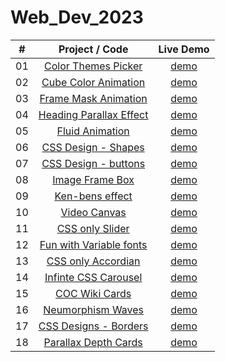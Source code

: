 # Web_Dev_2023


|  #  |            Project / Code             | Live Demo |
| :-: | :----------------------------: | :-------: |
| 01  |       [Color Themes Picker](https://github.com/Astrogeek77/Web_Dev_2023/tree/main/Color%20Theme%20Picker)       | [demo](https://astrogeek77.github.io/Web_Dev_2023/Color%20Theme%20Picker/)
| 02  |       [Cube Color Animation](https://github.com/Astrogeek77/Web_Dev_2023/tree/main/Cube%20Animation)       | [demo](https://astrogeek77.github.io/Web_Dev_2023/Cube%20Animation/)
| 03  |       [Frame Mask Animation](https://github.com/Astrogeek77/Web_Dev_2023/tree/main/Frame%20Mask%20Animation)       | [demo](https://astrogeek77.github.io/Web_Dev_2023/Frame%20Mask%20Animation/)
| 04  |       [Heading Parallax Effect](https://github.com/Astrogeek77/Web_Dev_2023/tree/main/Heading-Parallax)       | [demo](https://astrogeek77.github.io/Web_Dev_2023/Heading-Parallax/)
| 05  |       [Fluid Animation](https://github.com/Astrogeek77/Web_Dev_2023/tree/main/Fluid%20Animation)       | [demo](https://astrogeek77.github.io/Web_Dev_2023/Fluid%20Animation/)
| 06  |       [CSS Design - Shapes](https://github.com/Astrogeek77/Web_Dev_2023/tree/main/CSS-designs)       | [demo](https://astrogeek77.github.io/Web_Dev_2023/CSS-designs/)
| 07  |       [CSS Design - buttons](https://github.com/Astrogeek77/Web_Dev_2023/tree/main/fancy_button_designs)       | [demo](https://astrogeek77.github.io/Web_Dev_2023/fancy_button_designs/)
| 08  |       [Image Frame Box](https://github.com/Astrogeek77/Web_Dev_2023/tree/main/image-box)       | [demo](https://astrogeek77.github.io/Web_Dev_2023/image-box/)
| 09  |       [Ken-bens effect](https://github.com/Astrogeek77/Web_Dev_2023/tree/main/Play_with_backgrounds)       | [demo](https://astrogeek77.github.io/Web_Dev_2023/Play_with_backgrounds/)
| 10  |       [Video Canvas](https://github.com/Astrogeek77/Web_Dev_2023/tree/main/Video_Canvas)       | [demo](https://astrogeek77.github.io/Web_Dev_2023/Video_Canvas/)
| 11  |       [CSS only Slider](https://github.com/Astrogeek77/Web_Dev_2023/tree/main/Full-Screen-Slider)       | [demo](https://astrogeek77.github.io/Web_Dev_2023/Full-Screen-Slider/)
| 12  |       [Fun with Variable fonts](https://github.com/Astrogeek77/Web_Dev_2023/tree/main/Fun_with_v-fonts)       | [demo](https://astrogeek77.github.io/Web_Dev_2023/Fun_with_v-fonts/)
| 13  |       [CSS only Accordian](https://github.com/Astrogeek77/Web_Dev_2023/tree/main/CSS%20Accordian)       | [demo](https://astrogeek77.github.io/Web_Dev_2023/CSS%20Accordian/)
| 14  |       [Infinte CSS Carousel](https://github.com/Astrogeek77/Web_Dev_2023/tree/main/infinite-logo-carousel)       | [demo](https://astrogeek77.github.io/Web_Dev_2023/infinite-logo-carousel/)
| 15  |       [COC Wiki Cards](https://github.com/Astrogeek77/Web_Dev_2023/tree/main/coc-cards)       | [demo](https://astrogeek77.github.io/Web_Dev_2023/coc-cards/)
| 16  |       [Neumorphism Waves](https://github.com/Astrogeek77/Web_Dev_2023/tree/main/neu-waves)       | [demo](https://astrogeek77.github.io/Web_Dev_2023/neu-waves/)
| 17  |       [CSS Designs - Borders](https://github.com/Astrogeek77/Web_Dev_2023/tree/main/fancy_border_design)       | [demo](https://astrogeek77.github.io/Web_Dev_2023/fancy_border_design/)
| 18  |       [Parallax Depth Cards](https://github.com/Astrogeek77/Web_Dev_2023/tree/main/Parallax-depth-cards)       | [demo](https://astrogeek77.github.io/Web_Dev_2023/Parallax-depth-cards/)

